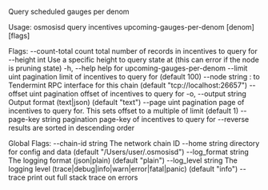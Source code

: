 Query scheduled gauges per denom

Usage:
  osmosisd query incentives upcoming-gauges-per-denom [denom] [flags]

Flags:
      --count-total       count total number of records in incentives to query for
      --height int        Use a specific height to query state at (this can error if the node is pruning state)
  -h, --help              help for upcoming-gauges-per-denom
      --limit uint        pagination limit of incentives to query for (default 100)
      --node string       <host>:<port> to Tendermint RPC interface for this chain (default "tcp://localhost:26657")
      --offset uint       pagination offset of incentives to query for
  -o, --output string     Output format (text|json) (default "text")
      --page uint         pagination page of incentives to query for. This sets offset to a multiple of limit (default 1)
      --page-key string   pagination page-key of incentives to query for
      --reverse           results are sorted in descending order

Global Flags:
      --chain-id string     The network chain ID
      --home string         directory for config and data (default "/Users/user/.osmosisd")
      --log_format string   The logging format (json|plain) (default "plain")
      --log_level string    The logging level (trace|debug|info|warn|error|fatal|panic) (default "info")
      --trace               print out full stack trace on errors
